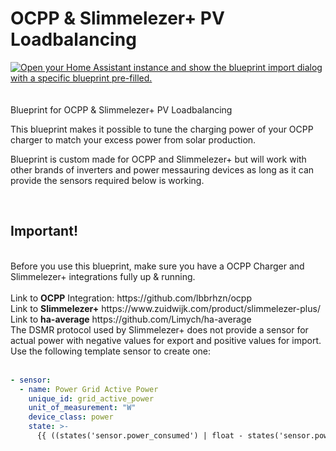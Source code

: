 # OCPP & Slimmelezer+ PV Loadbalancing
<a href="https://my.home-assistant.io/redirect/blueprint_import/?blueprint_url=https%3A%2F%2Fgithub.com%2Fwoopstar%2Focpp_slimmelezer_pv_loadbalacer%2Fblob%2Fmain%2Focpp_slimmelezer_pv_loadbalacer.yaml" target="_blank"><img src="https://my.home-assistant.io/badges/blueprint_import.svg" alt="Open your Home Assistant instance and show the blueprint import dialog with a specific blueprint pre-filled." /></a><br><br><br>
Blueprint for OCPP & Slimmelezer+ PV Loadbalancing

This blueprint makes it possible to tune the charging power of your OCPP charger to match your excess power from solar production.

Blueprint is custom made for OCPP and Slimmelezer+ but will work with other brands of inverters and power messauring devices as long as it can provide the sensors required below is working.

<br>
<b><h2>Important!</h2></b><br>
Before you use this blueprint, make sure you have a OCPP Charger and Slimmelezer+ integrations fully up & running. <br>
<br>
Link to <b>OCPP</b> Integration: https://github.com/lbbrhzn/ocpp <br>
Link to <b>Slimmelezer+</b> https://www.zuidwijk.com/product/slimmelezer-plus/<br>
Link to <b>ha-average</b> https://github.com/Limych/ha-average
<br>
The DSMR protocol used by Slimmelezer+ does not provide a sensor for actual power with negative values for export and positive values for import. Use the following template sensor to create one:
<br><br>

```yaml
- sensor:
  - name: Power Grid Active Power
    unique_id: grid_active_power
    unit_of_measurement: "W"
    device_class: power
    state: >-
      {{ ((states('sensor.power_consumed') | float - states('sensor.power_produced') | float) * 1000) | round }}
```
